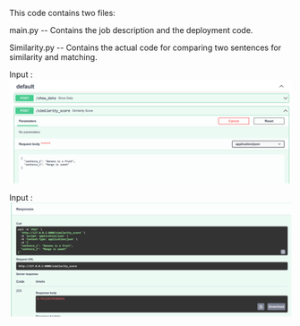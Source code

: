 This code contains two files:

main.py 
-- Contains the job description and the deployment code.

Similarity.py
-- Contains the actual code for comparing two sentences for similarity and matching.

Input :
![alt text](https://github.com/idhaya-r/sentence_similarity/blob/main/input.PNG)

Input :
![alt text](https://github.com/idhaya-r/sentence_similarity/blob/main/output.PNG)

